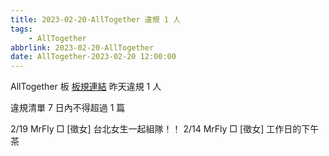 ```yaml
---
title: 2023-02-20-AllTogether 違規 1 人
tags:
    - AllTogether
abbrlink: 2023-02-20-AllTogether
date: AllTogether-2023-02-20 12:00:00
---
```

AllTogether 板 [板規連結](https://www.ptt.cc/bbs/AllTogether/M.1643211430.A.5FB.html)
昨天違規 1 人
<!-- more -->

違規清單
7 日內不得超過 1 篇

2/19 MrFly □ [徵女] 台北女生一起組隊！！
2/14 MrFly □ [徵女] 工作日的下午茶